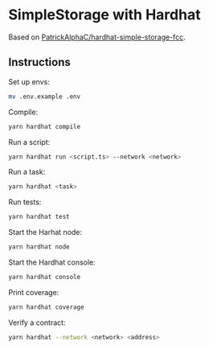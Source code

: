 # SimpleStorage with Hardhat

Based on [PatrickAlphaC/hardhat-simple-storage-fcc](https://github.com/PatrickAlphaC/hardhat-simple-storage-fcc).

## Instructions

Set up envs:

```sh
mv .env.example .env
```

Compile:

```sh
yarn hardhat compile
```

Run a script:

```sh
yarn hardhat run <script.ts> --network <network>
```

Run a task:

```sh
yarn hardhat <task>
```

Run tests:

```sh
yarn hardhat test
```

Start the Harhat node:

```sh
yarn hardhat node
```

Start the Hardhat console:

```sh
yarn hardhat console
```

Print coverage:

```sh
yarn hardhat coverage
```

Verify a contract:

```sh
yarn hardhat --network <network> <address>
```